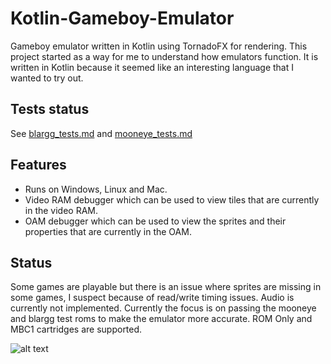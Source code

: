 # Kotlin-Gameboy-Emulator

Gameboy emulator written in Kotlin using TornadoFX for rendering. This project started as a way for me to understand how emulators function. 
It is written in Kotlin because it seemed like an interesting language that I wanted to try out.

## Tests status
See [blargg_tests.md](blargg_tests.md) and [mooneye_tests.md](mooneye_tests.md)

## Features
- Runs on Windows, Linux and Mac.
- Video RAM debugger which can be used to view tiles that are currently in the video RAM.
- OAM debugger which can be used to view the sprites and their properties that are currently in the OAM.

## Status
Some games are playable but there is an issue where sprites are missing in some games, I suspect because of read/write timing issues. 
Audio is currently not implemented. Currently the focus is on passing the mooneye and blargg test roms to make the emulator more accurate.
ROM Only and MBC1 cartridges are supported.

![alt text](https://media.giphy.com/media/51WvJVuSGZAu9jbbLM/giphy.gif)